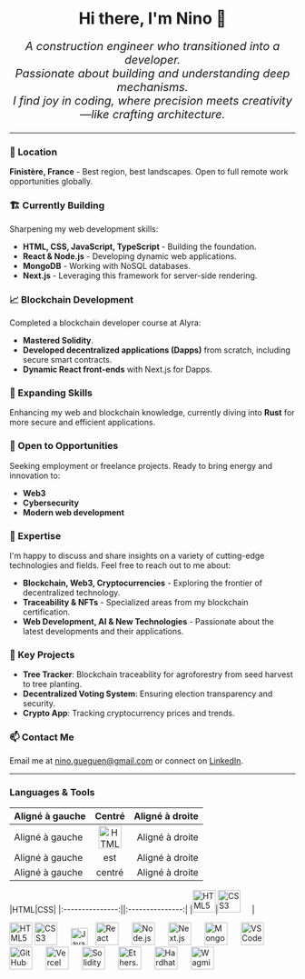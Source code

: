 <h1 align="center">Hi there, I'm Nino 👋</h1>

_<p align="center" style="font-size:20px;">A construction engineer who transitioned into a developer.
<br/>
Passionate about building and understanding deep mechanisms.
<br/>
I find joy in coding, where precision meets creativity—like crafting architecture.</p>_

___

### 📍 Location
**Finistère, France** - Best region, best landscapes. Open to full remote work opportunities globally.

### 🏗️ Currently Building
Sharpening my web development skills:
- **HTML, CSS, JavaScript, TypeScript** - Building the foundation.
- **React & Node.js** - Developing dynamic web applications.
- **MongoDB** - Working with NoSQL databases.
- **Next.js** - Leveraging this framework for server-side rendering.

### 📈 Blockchain Development
Completed a blockchain developer course at Alyra:
- **Mastered Solidity**.
- **Developed decentralized applications (Dapps)** from scratch, including secure smart contracts.
- **Dynamic React front-ends** with Next.js for Dapps.

### 🌱 Expanding Skills
Enhancing my web and blockchain knowledge, currently diving into **Rust** for more secure and efficient applications.

### 🤝 Open to Opportunities
Seeking employment or freelance projects. Ready to bring energy and innovation to:
- **Web3**
- **Cybersecurity**
- **Modern web development**

### 💬 Expertise
I'm happy to discuss and share insights on a variety of cutting-edge technologies and fields. Feel free to reach out to me about:
- **Blockchain, Web3, Cryptocurrencies** - Exploring the frontier of decentralized technology.
- **Traceability & NFTs** - Specialized areas from my blockchain certification.
- **Web Development, AI & New Technologies** - Passionate about the latest developments and their applications.

### 🎯 Key Projects
- **Tree Tracker**: Blockchain traceability for agroforestry from seed harvest to tree planting.
- **Decentralized Voting System**: Ensuring election transparency and security.
- **Crypto App**: Tracking cryptocurrency prices and trends.

### 📫 Contact Me
Email me at [nino.gueguen@gmail.com](mailto:nino.gueguen@gmail.com) or connect on [LinkedIn](https://www.linkedin.com/in/nino-gu%C3%A9guen-a4ba43148/).

 ___

### Languages & Tools


| Aligné à gauche  | Centré          | Aligné à droite |
| :--------------- |:---------------:| -----:|
| Aligné à gauche  |   <img alt="HTML5" width="40px" src="https://cdn.jsdelivr.net/gh/devicons/devicon@latest/icons/html5/html5-original.svg"/>        |  Aligné à droite |
| Aligné à gauche  | est             |   Aligné à droite |
| Aligné à gauche  | centré          |    Aligné à droite |

|HTML|CSS|
|:---------------:||:---------------:|
|<img alt="HTML5" width="40px" src="https://cdn.jsdelivr.net/gh/devicons/devicon@latest/icons/html5/html5-original.svg"/>|<img alt="CSS3" width="40px" src="https://cdn.jsdelivr.net/gh/devicons/devicon@latest/icons/css3/css3-original.svg" style="padding-right:20px;" />|

  <img alt="HTML5" width="40px" src="https://cdn.jsdelivr.net/gh/devicons/devicon@latest/icons/html5/html5-original.svg"/>
   <img alt="CSS3" width="40px" src="https://cdn.jsdelivr.net/gh/devicons/devicon@latest/icons/css3/css3-original.svg" style="padding-right:20px;" />
   <img alt="JavaScript" width="30px" src="https://cdn.jsdelivr.net/gh/devicons/devicon@latest/icons/javascript/javascript-original.svg" style="padding-right:10px;" />
     <img alt="React" width="40px" src="https://cdn.jsdelivr.net/gh/devicons/devicon@latest/icons/react/react-original.svg" style="padding-right:20px;" />
    <img alt="Node.js" width="40px" src="https://cdn.jsdelivr.net/gh/devicons/devicon@latest/icons/nodejs/nodejs-original.svg" style="padding-right:20px;" />
   <img alt="Next.js" width="40px" src="https://cdn.jsdelivr.net/gh/devicons/devicon@latest/icons/nextjs/nextjs-original.svg" style="padding-right:20px;" />
   <img alt="MongoDB" width="40px" src="https://cdn.jsdelivr.net/gh/devicons/devicon@latest/icons/mongodb/mongodb-original.svg" style="padding-right:20px;" />
        <img alt="VSCode" width="40px" src="https://cdn.jsdelivr.net/gh/devicons/devicon@latest/icons/vscode/vscode-original-wordmark.svg" style="padding-right:20px;" />
   <img alt="GitHub" width="40px" src="https://cdn.jsdelivr.net/gh/devicons/devicon@latest/icons/github/github-original.svg" style="padding-right:20px;" />
   <img alt="Vercel" width="40px" src="https://www.datocms-assets.com/75941/1657702911-vercel-logotype-light_20211228160702_0.png" style="padding-right:20px;" />
      <img alt="Solidity" width="40px" src="https://cdn.jsdelivr.net/gh/devicons/devicon@latest/icons/solidity/solidity-original.svg" style="padding-right:20px;" />
   <img alt="Ethers.js" width="40px" src="https://seeklogo.com/images/E/ethers-logo-D5B86204D8-seeklogo.com.png" style="padding-right:20px;" />
   <img alt="Hardhat" width="40px" src="https://cdn.jsdelivr.net/gh/devicons/devicon@latest/icons/hardhat/hardhat-original.svg" style="padding-right:20px;" />
   <img alt="Wagmi" width="40px" src="https://wagmi.sh/logo-dark.svg" style="padding-right:20px;" /> 





